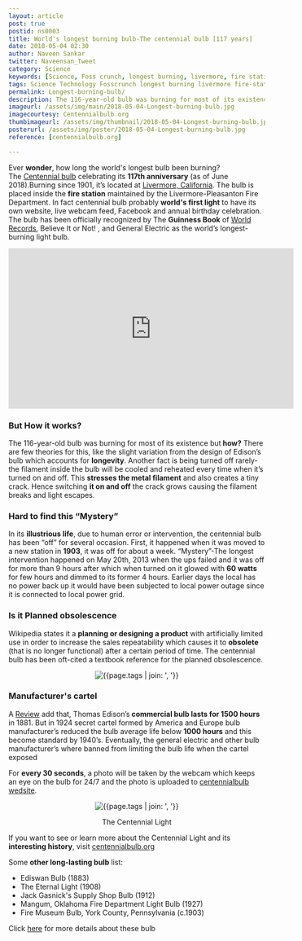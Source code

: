 ```yaml
---
layout: article
post: true
postid: ns0003
title: World's longest burning bulb-The centennial bulb [117 years]
date: 2018-05-04 02:30 
author: Naveen Sankar
twitter: Naveensan_Tweet
category: Science
keywords: [Science, Foss crunch, longest burning, livermore, fire station, bulb obsolescence, cartel, General electricals, longetivity existence bulb, Edison bulb.]
tags: Science Technology Fosscrunch longest burning livermore fire-station bulb obsolescence cartel General electricals longetivity existence-bulb Edison-bulb.
permalink: Longest-burning-bulb/
description: The 116-year-old bulb was burning for most of its existence but how? There are few theories for this, like the slight variation from the design of Edison's bulb which accounts for longevity Get into the artile to know more about it.
imageurl: /assets/img/main/2018-05-04-Longest-burning-bulb.jpg
imagecourtesy: Centennialbulb.org
thumbimageurl: /assets/img/thumbnail/2018-05-04-Longest-burning-bulb.jpg
posterurl: /assets/img/poster/2018-05-04-Longest-burning-bulb.jpg
reference: [centennialbulb.org]

---
```


<p><span class="first-letter">E</span>ver <strong>wonder</strong>, how long the world's longest bulb been burning? The&nbsp;<a href="http://www.centennialbulb.org/" target="_blank">Centennial bulb</a> celebrating its <strong>117th anniversary</strong> (as of June 2018).Burning since 1901, it&rsquo;s located at <a href="https://en.wikipedia.org/wiki/Livermore,_California" target="_blank">Livermore, California</a>. The bulb is placed inside the <strong>fire station</strong> maintained by the Livermore-Pleasanton Fire Department. In fact centennial bulb probably <strong>world's first light</strong> to have its own website, live webcam feed, Facebook and annual birthday celebration. The bulb has been officially recognized by The <strong>Guinness Book</strong> of <a href="http://www.guinnessworldrecords.com/world-records/longest-burning-light-bulb/" target="_blank">World Records</a>, Believe It or Not! , and General Electric as the world&rsquo;s longest-burning light bulb.</p>
<iframe width="560" height="315" src="https://www.youtube.com/embed/TgnvnuTGvt4?rel=0" frameborder="0" allow="autoplay; encrypted-media" allowfullscreen></iframe>
<h3><b>But How it works?</b></h3>
<p>The 116-year-old bulb was burning for most of its existence but<strong> how?</strong> There are few theories for this, like the slight variation from the design of Edison&rsquo;s bulb which accounts for <strong>longevity</strong>. Another fact is being turned off rarely- the filament inside the bulb will be cooled and reheated every time when it&rsquo;s turned on and off. This <strong>stresses the metal filament</strong> and also creates a tiny crack. Hence switching <strong>it on and off</strong> the crack grows causing the filament breaks and light escapes.</p>
<h3><b>Hard to find this &ldquo;Mystery&rdquo;</b></h3>
<p>In its <strong>illustrious life</strong>, due to human error or intervention, the centennial bulb has been &ldquo;off&rdquo; for several occasion. First, it happened when it was moved to a new station in <strong>1903</strong>, it was off for about a week. &ldquo;Mystery&rdquo;-The longest intervention happened on May 20th, 2013 when the ups failed and it was off for more than 9 hours after which when turned on it glowed with <strong>60 watts</strong> for few hours and dimmed to its former 4 hours. Earlier days the local has no power back up it would have been subjected to local power outage since it is connected to local power grid.</p>
<h3><b>Is it Planned obsolescence</b></h3>
<p>Wikipedia states it a <strong>planning or designing a product</strong> with artificially limited use in order to increase the sales repeatability which causes it to <strong>obsolete</strong> (that is no longer functional) after a certain period of time. The centennial bulb has been oft-cited a textbook reference for the planned obsolescence.</p>
<div class="article-main-img">
<center>
		<img src="{{ site.baseurl }}/assets/img/main/2018-05-04-Longest-burning-bulb-01.jpg" alt="{{page.tags | join: ', '}}">
</center>
</div>
<h3><b>Manufacturer's cartel</b></h3>
<p>A <a href="https://www.mercurynews.com/2011/02/03/tests-shine-light-on-the-secret-of-the-livermore-light-bulb/" target="_blank">Review</a> add that, Thomas Edison&rsquo;s<strong> commercial bulb lasts for 1500 hours</strong> in 1881. But in 1924 secret cartel formed by America and Europe bulb manufacturer&rsquo;s reduced the bulb average life below <strong>1000 hours</strong> and this become standard by 1940&rsquo;s. Eventually, the general electric and other bulb manufacturer&rsquo;s where banned from limiting the bulb life when the cartel exposed</p>
<p>For <strong>every 30 seconds</strong>, a photo will be taken by the webcam which keeps an eye on the bulb for 24/7 and the photo is uploaded to <a href=" http://www.centennialbulb.org/cam.htm" target="_blank">centennialbulb wedsite</a>.</p>

<div class="article-main-img">
<center>
		<img src="{{ site.baseurl }}/assets/img/main/2018-05-04-Longest-burning-bulb-02.jpg" alt="{{page.tags | join: ', '}}">
</center>
</div>
<center>
<footer class="imgcc">
    <p>The Centennial Light</p>
</footer>
</center>
<p>If you want to see or learn more about the Centennial Light and its<strong> interesting history</strong>, visit <a href="http://www.centennialbulb.org" target="_blank">centennialbulb.org</a></p>
<p>Some <strong>other long-lasting bulb</strong> list:</p>
<ul>
<li>Ediswan Bulb (1883)</li>
<li>The Eternal Light (1908)</li>
<li>Jack Gasnick's Supply Shop Bulb (1912)</li>
<li>Mangum, Oklahoma Fire Department Light Bulb (1927)</li>
<li>Fire Museum Bulb, York County, Pennsylvania (c.1903)</li>
</ul>
<p>Click <a href="https://www.oddee.com/item_100039.aspx" target="_blank">here</a> for more details about these bulb</p>
